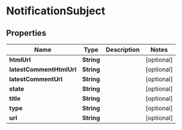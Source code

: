 
# NotificationSubject

## Properties
Name | Type | Description | Notes
------------ | ------------- | ------------- | -------------
**htmlUrl** | **String** |  |  [optional]
**latestCommentHtmlUrl** | **String** |  |  [optional]
**latestCommentUrl** | **String** |  |  [optional]
**state** | **String** |  |  [optional]
**title** | **String** |  |  [optional]
**type** | **String** |  |  [optional]
**url** | **String** |  |  [optional]



